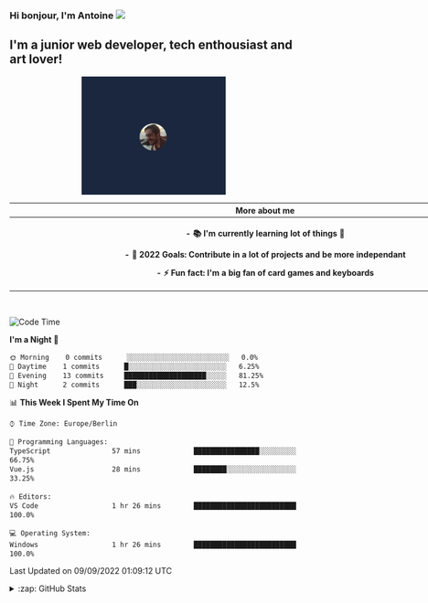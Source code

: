 ### Hi bonjour, I'm Antoine <img src="https://media.giphy.com/media/hvRJCLFzcasrR4ia7z/giphy.gif" style="width: 25px;">

## **I'm a junior web developer, tech enthousiast and art lover!**

<img alt="gif" src="https://github.com/lbAntoine/lbAntoine/blob/master/exampleui.gif?raw=true" style="display: block; margin-left: auto; margin-right: auto; width: 50%;" />


<table style="width: 1800px;">
  <thead>
    <th style="text-align: center; width: 50%;">More about me</th>
    <th style="text-align: center; width: 50%;">Tech I use</th>
  </thead>
  <tbody>
    <th>
      <p>- 📚 I'm currently learning lot of things 🤣</p>
      <p>- 🥅 2022 Goals: Contribute in a lot of projects and be more independant</p>
      <p>- ⚡ Fun fact: I'm a big fan of card games and keyboards</p>
    </th>
    <th>
      <div style="display: flex; flex-wrap: wrap;">
        <p style="margin-right: 10px;height: 45px; width: 45px; background-color: #4e4e50; border-radius: 1em; display: flex; align-items: center; justify-content: center;">
          <img align="left" alt="Vuejs" width="30px" src="https://upload.wikimedia.org/wikipedia/commons/thumb/d/d9/Node.js_logo.svg/1280px-Node.js_logo.svg.png" />
        </p>
        <p style="margin-right: 10px;height: 45px; width: 45px; background-color: #4e4e50; border-radius: 1em; display: flex; align-items: center; justify-content: center;">
          <img align="left" alt="Vuejs" width="30px" src="https://upload.wikimedia.org/wikipedia/commons/thumb/9/95/Vue.js_Logo_2.svg/langfr-220px-Vue.js_Logo_2.svg.png" />
        </p>
        <p style="margin-right: 10px;height: 45px; width: 45px; background-color: #4e4e50; border-radius: 1em; display: flex; align-items: center; justify-content: center;">
          <img align="left" alt="React" width="30px" src="https://upload.wikimedia.org/wikipedia/commons/thumb/a/a7/React-icon.svg/512px-React-icon.svg.png?20220125121207" />
        </p>
        <p style="margin-right: 10px;height: 45px; width: 45px; background-color: #4e4e50; border-radius: 1em; display: flex; align-items: center; justify-content: center;">
          <img align="left" alt="Vuejs" width="30px" src="https://upload.wikimedia.org/wikipedia/commons/thumb/9/91/Electron_Software_Framework_Logo.svg/langfr-220px-Electron_Software_Framework_Logo.svg.png" />
        </p>
        <p style="margin-right: 10px;height: 45px; width: 45px; background-color: #4e4e50; border-radius: 1em; display: flex; align-items: center; justify-content: center;">
          <img align="left" alt="Vuejs" width="30px" src="https://upload.wikimedia.org/wikipedia/commons/thumb/4/4c/Typescript_logo_2020.svg/2048px-Typescript_logo_2020.svg.png" />
        </p>
        <p style="margin-right: 10px;height: 45px; width: 45px; background-color: #4e4e50; border-radius: 1em; display: flex; align-items: center; justify-content: center;">
          <img align="left" alt="Vuejs" width="30px" src="https://raw.githubusercontent.com/github/explore/80688e429a7d4ef2fca1e82350fe8e3517d3494d/topics/html/html.png" />
        </p>
        <p style="margin-right: 10px;height: 45px; width: 45px; background-color: #4e4e50; border-radius: 1em; display: flex; align-items: center; justify-content: center;">
          <img align="left" alt="Vuejs" width="30px" src="https://raw.githubusercontent.com/github/explore/80688e429a7d4ef2fca1e82350fe8e3517d3494d/topics/css/css.png" />
        </p>
        <p style="margin-right: 10px;height: 45px; width: 45px; background-color: #4e4e50; border-radius: 1em; display: flex; align-items: center; justify-content: center;">
          <img align="left" alt="Vuejs" width="30px" src="https://raw.githubusercontent.com/github/explore/80688e429a7d4ef2fca1e82350fe8e3517d3494d/topics/sass/sass.png" />
        </p>
        <p style="margin-right: 10px;height: 45px; width: 45px; background-color: #4e4e50; border-radius: 1em; display: flex; align-items: center; justify-content: center;">
          <img align="left" alt="Vuejs" width="30px" src="https://upload.wikimedia.org/wikipedia/commons/thumb/c/cf/Angular_full_color_logo.svg/langfr-220px-Angular_full_color_logo.svg.png" />
        </p>
        <p style="margin-right: 10px;height: 45px; width: 45px; background-color: #4e4e50; border-radius: 1em; display: flex; align-items: center; justify-content: center;">
          <img align="left" alt="Vuejs" width="30px" src="https://upload.wikimedia.org/wikipedia/commons/thumb/2/27/PHP-logo.svg/131px-PHP-logo.svg.png" />
        </p>
        <p style="margin-right: 10px;height: 45px; width: 45px; background-color: #4e4e50; border-radius: 1em; display: flex; align-items: center; justify-content: center;">
          <img align="left" alt="Vuejs" width="30px" src="https://cdn.icon-icons.com/icons2/112/PNG/512/python_18894.png" />
        </p>
        <p style="margin-right: 10px;height: 45px; width: 45px; background-color: #4e4e50; border-radius: 1em; display: flex; align-items: center; justify-content: center;">
          <img align="left" alt="Vuejs" width="30px" src="https://upload.wikimedia.org/wikipedia/fr/thumb/6/62/MySQL.svg/1200px-MySQL.svg.png" />
        </p>
        <p style="margin-right: 10px;height: 45px; width: 45px; background-color: #4e4e50; border-radius: 1em; display: flex; align-items: center; justify-content: center;">
          <img align="left" alt="Vuejs" width="30px" src="https://img.icons8.com/color/452/mongodb.png" />
        </p>
        <p style="margin-right: 10px;height: 45px; width: 45px; background-color: #4e4e50; border-radius: 1em; display: flex; align-items: center; justify-content: center;">
          <img align="left" alt="Vuejs" width="30px" src="https://iconape.com/wp-content/png_logo_vector/git-icon.png" />
        </p>
        <p style="margin-right: 10px;height: 45px; width: 45px; background-color: #4e4e50; border-radius: 1em; display: flex; align-items: center; justify-content: center;">
          <img align="left" alt="Vuejs" width="30px" src="https://upload.wikimedia.org/wikipedia/commons/thumb/c/c2/Adobe_XD_CC_icon.svg/2101px-Adobe_XD_CC_icon.svg.png" />
        </p>
        <p style="margin-right: 10px;height: 45px; width: 45px; background-color: #4e4e50; border-radius: 1em; display: flex; align-items: center; justify-content: center;">
          <img align="left" alt="Vuejs" width="30px" src="https://upload.wikimedia.org/wikipedia/commons/thumb/a/af/Adobe_Photoshop_CC_icon.svg/1200px-Adobe_Photoshop_CC_icon.svg.png" />
        </p>
      </div>
    </th>
  </tbody>
</table>

<br>

  <!--START_SECTION:waka-->
![Code Time](http://img.shields.io/badge/Code%20Time-566%20hrs%206%20mins-blue)

**I'm a Night 🦉** 

```text
🌞 Morning    0 commits      ░░░░░░░░░░░░░░░░░░░░░░░░░   0.0% 
🌆 Daytime    1 commits      █░░░░░░░░░░░░░░░░░░░░░░░░   6.25% 
🌃 Evening    13 commits     ████████████████████░░░░░   81.25% 
🌙 Night      2 commits      ███░░░░░░░░░░░░░░░░░░░░░░   12.5%

```


📊 **This Week I Spent My Time On** 

```text
⌚︎ Time Zone: Europe/Berlin

💬 Programming Languages: 
TypeScript               57 mins             ████████████████░░░░░░░░░   66.75% 
Vue.js                   28 mins             ████████░░░░░░░░░░░░░░░░░   33.25%

🔥 Editors: 
VS Code                  1 hr 26 mins        █████████████████████████   100.0%

💻 Operating System: 
Windows                  1 hr 26 mins        █████████████████████████   100.0%

```


 Last Updated on 09/09/2022 01:09:12 UTC
<!--END_SECTION:waka-->

<details>
  <summary>:zap: GitHub Stats</summary>

  <img align="left" width="350px" height="100%" src="https://github-readme-stats.vercel.app/api?username=lbAntoine&count_private=true&show_icons=true&theme=tokyonight&hide_border=true" alt="lbantoine" />
  <img align="right" width="340px" src="https://github-readme-stats.vercel.app/api/top-langs?username=lbantoine&show_icons=true&locale=en&layout=compact&theme=tokyonight&hide_border=true" alt="lbantoine" />

</details>

<!-- [website]: https://lbAntoine.fr/ -->
[twitter]: https://twitter.com/tomato_wizard
[linkedin]: https://www.linkedin.com/in/antoine-le-bras/
[github]: https://github.com/lbAntoine
